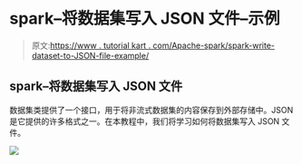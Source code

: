 # spark–将数据集写入 JSON 文件–示例

> 原文:[https://www . tutorial kart . com/Apache-spark/spark-write-dataset-to-JSON-file-example/](https://www.tutorialkart.com/apache-spark/spark-write-dataset-to-json-file-example/)

## spark–将数据集写入 JSON 文件

数据集类提供了一个接口，用于将非流式数据集的内容保存到外部存储中。JSON 是它提供的许多格式之一。在本教程中，我们将学习如何将数据集写入 JSON 文件。

[![](../Images/925da31b32d6bc3827932f6c8afb11bb.png)](https://www.tutorialkart.com/)